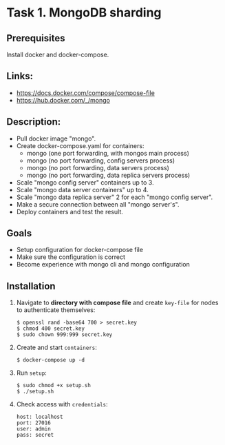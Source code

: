 # Task 1. MongoDB sharding

## Prerequisites

Install docker and docker-compose.

## Links:
* https://docs.docker.com/compose/compose-file
* https://hub.docker.com/_/mongo

## Description:

* Pull docker image "mongo".
* Create docker-compose.yaml for containers:
  * mongo (one port forwarding, with mongos main process)
  * mongo (no port forwarding, config servers process)
  * mongo (no port forwarding, data servers process)
  * mongo (no port forwarding, data replica servers process)
* Scale "mongo config server" containers up to 3. 
* Scale "mongo data server containers" up to 4.
* Scale "mongo data replica server" 2 for each "mongo config server".
* Make a secure connection between all "mongo server's".
* Deploy containers and test the result.
  
## Goals

* Setup configuration for docker-compose file
* Make sure the configuration is correct 
* Become experience with mongo cli and mongo configuration

## Installation

1. Navigate to **directory with compose file** and create `key-file` for nodes to authenticate themselves:

    ```shell
    $ openssl rand -base64 700 > secret.key 
    $ chmod 400 secret.key 
    $ sudo chown 999:999 secret.key
    ```

2. Create and start `containers`:

    ```shell
    $ docker-compose up -d
    ```

3. Run `setup`:

    ```shell
    $ sudo chmod +x setup.sh
    $ ./setup.sh
    ```

4. Check access with `credentials`:

    ```text
    host: localhost
    port: 27016
    user: admin
    pass: secret
    ```
